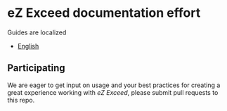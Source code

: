 eZ Exceed documentation effort
==============================

Guides are localized

* [English](https://github.com/KeyteqLabs/ezexceed-guide/blob/master/en/README.md)

## Participating

We are eager to get input on usage and your best practices for creating
a great experience working with _eZ Exceed_, please submit pull requests
to this repo.
